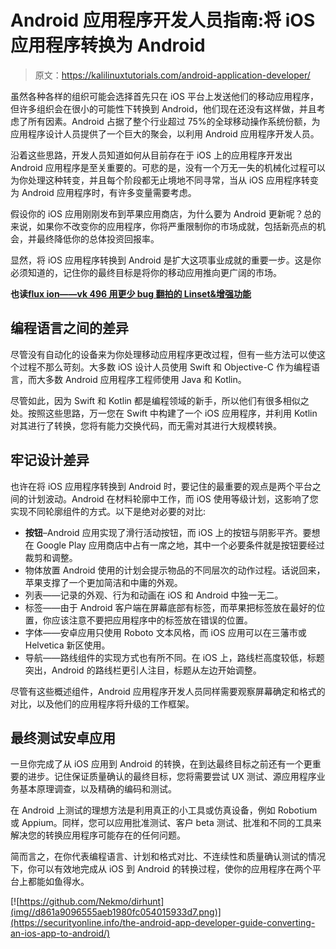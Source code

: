 # Android 应用程序开发人员指南:将 iOS 应用程序转换为 Android

> 原文：<https://kalilinuxtutorials.com/android-application-developer/>

虽然各种各样的组织可能会选择首先只在 iOS 平台上发送他们的移动应用程序，但许多组织会在很小的可能性下转换到 Android，他们现在还没有这样做，并且考虑了所有因素。Android 占据了整个行业超过 75%的全球移动操作系统份额，为应用程序设计人员提供了一个巨大的聚会，以利用 Android 应用程序开发人员。

沿着这些思路，开发人员知道如何从目前存在于 iOS 上的应用程序开发出 Android 应用程序是至关重要的。可悲的是，没有一个万无一失的机械化过程可以为你处理这种转变，并且每个阶段都无止境地不同寻常，当从 iOS 应用程序转变为 Android 应用程序时，有许多变量需要考虑。

假设你的 iOS 应用刚刚发布到苹果应用商店，为什么要为 Android 更新呢？总的来说，如果你不改变你的应用程序，你将严重限制你的市场成就，包括新亮点的机会，并最终降低你的总体投资回报率。

显然，将 iOS 应用程序转换到 Android 是扩大这项事业成就的重要一步。这是你必须知道的，记住你的最终目标是将你的移动应用推向更广阔的市场。

**也读[flux ion——vk 496 用更少 bug 翻拍的 Linset&增强功能](https://kalilinuxtutorials.com/fluxion/)**

## **编程语言之间的差异**

尽管没有自动化的设备来为你处理移动应用程序更改过程，但有一些方法可以使这个过程不那么苛刻。大多数 iOS 设计人员使用 Swift 和 Objective-C 作为编程语言，而大多数 Android 应用程序工程师使用 Java 和 Kotlin。

尽管如此，因为 Swift 和 Kotlin 都是编程领域的新手，所以他们有很多相似之处。按照这些思路，万一您在 Swift 中构建了一个 iOS 应用程序，并利用 Kotlin 对其进行了转换，您将有能力交换代码，而无需对其进行大规模转换。

## **牢记设计差异**

也许在将 iOS 应用程序转换到 Android 时，要记住的最重要的观点是两个平台之间的计划波动。Android 在材料轮廓中工作，而 iOS 使用等级计划，这影响了您实现不同轮廓组件的方式。以下是绝对必要的对比:

*   **按钮**–Android 应用实现了滑行活动按钮，而 iOS 上的按钮与阴影平齐。要想在 Google Play 应用商店中占有一席之地，其中一个必要条件就是按钮要经过裁剪和调整。
*   物体放置 Android 使用的计划会提示物品的不同层次的动作过程。话说回来，苹果支撑了一个更加简洁和中庸的外观。
*   列表——记录的外观、行为和动画在 iOS 和 Android 中独一无二。
*   标签——由于 Android 客户端在屏幕底部有标签，而苹果把标签放在最好的位置，你应该注意不要把应用程序中的标签放在错误的位置。
*   字体——安卓应用只使用 Roboto 文本风格，而 iOS 应用可以在三藩市或 Helvetica 新区使用。
*   导航——路线组件的实现方式也有所不同。在 iOS 上，路线栏高度较低，标题突出，Android 的路线栏更引人注目，标题从左边开始调整。

尽管有这些概述组件，Android 应用程序开发人员同样需要观察屏幕确定和格式的对比，以及他们的应用程序将升级的工作框架。

## **最终测试安卓应用** 

一旦你完成了从 iOS 应用到 Android 的转换，在到达最终目标之前还有一个更重要的进步。记住保证质量确认的最终目标，您将需要尝试 UX 测试、源应用程序业务基本原理调查，以及精确的编码和测试。

在 Android 上测试的理想方法是利用真正的小工具或仿真设备，例如 Robotium 或 Appium。同样，您可以应用批准测试、客户 beta 测试、批准和不同的工具来解决您的转换应用程序可能存在的任何问题。

简而言之，在你代表编程语言、计划和格式对比、不连续性和质量确认测试的情况下，你可以有效地完成从 iOS 到 Android 的转换过程，使你的应用程序在两个平台上都能如鱼得水。

[![https://github.com/Nekmo/dirhunt](img//d861a9096555aeb1980fc054015933d7.png)](https://securityonline.info/the-android-app-developer-guide-converting-an-ios-app-to-android/)
